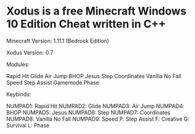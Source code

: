 # Xodus is a free Minecraft Windows 10 Edition Cheat written in C++ 

Minecraft Version: 1.11.1 (Bedrock Edition)

Xodus Version: 0.7

Modules:

Rapid Hit
Glide
Air Jump
BHOP
Jesus
Step
Coordinates
Vanilla No Fall
Speed
Step Assist
Gamemode
Phase

Keybinds:

NUMPAD1: Rapid Hit
NUMPAD2: Glide
NUMPAD3: Air Jump
NUMPAD4: BHOP
NUMPAD5: Jesus
NUMPAD6: Step
NUMPAD7: Coordinates
NUMPAD8: Vanilla No Fall
NUMPAD9: Speed
P: Step Assist
F: Creative
G: Survival
L: Phase
